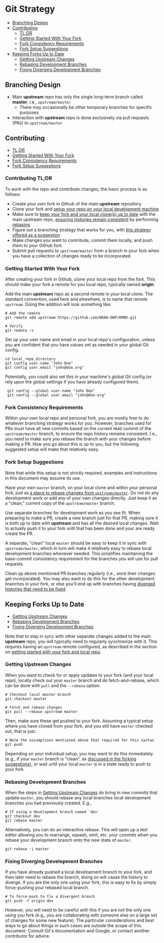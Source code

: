 # Git Strategy

- [Branching Design](#branching-design)
- [Contributing](#contributing)
    - [TL;DR](#contributing-tldr)
    - [Getting Started With Your Fork](#getting-started-with-your-fork)
    - [Fork Consistency Requirements](#fork-consistency-requirements)
    - [Fork Setup Suggestions](#fork-setup-suggestions)
- [Keeping Forks Up to Date](#keeping-forks-up-to-date)
    - [Getting Upstream Changes](#getting-upstream-changes)
    - [Rebasing Development Branches](#rebasing-development-branches)
    - [Fixing Diverging Development Branches](#fixing-diverging-development-branches)

## Branching Design

- Main **upstream** repo has only the single long-term branch called **master**; i.e., `upstream/master` 
    - There may occasionally be other temporary branches for specific purposes
- Interaction with **upstream** repo is done exclusively via pull requests (PRs) to `upstream/master`

## Contributing

- [TL;DR](#contributing-tldr)
- [Getting Started With Your Fork](#getting-started-with-your-fork)
- [Fork Consistency Requirements](#fork-consistency-requirements)
- [Fork Setup Suggestions](#fork-setup-suggestions)

### Contributing TL;DR

To work with the repo and contribute changes, the basic process is as follows:

- Create your own fork in Github of the main **upstream** repository
- Clone your fork and [setup your repo on your local development machine](#getting-started-with-your-fork)
- Make sure to [keep your fork and your local clone(s) up to date](#keeping-forks-up-to-date) with the main upstream repo, [ensuring histories remain consistent](#fork-consistency-requirements) by performing [rebasing](#rebasing-development-branches)
- Figure out a branching strategy that works for you, with [this strategy offered as a suggestion](#fork-setup-suggestions)
- Make changes you want to contribute, commit them locally, and push them to your Github fork
- Submit pull requests to `upstream/master` from a branch in your fork when you have a collection of changes ready to be incorporated

### Getting Started With Your Fork

After creating your fork in Github, clone your local repo from the fork.  This should make your fork a remote for you local repo, typically named **origin**.  

Add the main **upstream** repo as a second remote in your local clone. The standard convention, used here and elsewhere, is to name that remote `upstream`.  Doing the addition will look something like:

    # Add the remote 
    git remote add upstream https://github.com/NOAA-OWP/DMOD.git
        
    # Verify
    git remote -v

Set up your user name and email in your local repo's configuration, unless you are confident that you have values set as needed in your global Git config.  
    
    cd local_repo_directory
    git config user.name "John Doe"
    git config user.email "john@doe.org"
    
Potentially, you could also set this in your machine's global Git config (or rely upon the global settings if you have already configured them).

     git config --global user.name "John Doe"
     git config --global user.email "john@doe.org"
     
### Fork Consistency Requirements

Within your own local repo and personal fork, you are mostly free to do whatever branching strategy works for you.  However, branches used for PRs must have all new commits based on the current `HEAD` commit of the `upstream/master` branch, to ensure the repo history remains consistent.  I.e., you need to make sure you rebase the branch with your changes before making a PR.  How you go about this is up to you, but the following suggested setup will make that relatively easy.

### Fork Setup Suggestions

Note that while this setup is not strictly required, examples and instructions in this document may assume its use.
    
Have your own `master` branch, on your local clone and within your personal fork, just as [a place to rebase changes from `upstream/master`](#getting-upstream-changes).  Do not do any development work or add any of your own changes directly.  Just keep it as a "clean," current copy of the `upstream/master` branch.  

Use separate branches for development work as you see fit.  When preparing to make a PR, create a new branch just for that PR, making sure it is both up to date with **upstream** and has all the desired local changes.  Wait to actually push it to your fork until that has been done and your are ready create the PR.

A separate, "clean" local `master` should be easy to keep it in sync with `upstream/master`, which in turn will make it relatively easy to rebase local development branches whenever needed.  This simplifies maintaining the base-commit consistency requirement for the branches you will use for pull requests.

Clean up above mentioned PR branches regularly (i.e., once their changes get incorporated).  You may also want to do this for the other development branches in your fork, or else you'll end up with branches having [diverged histories that need to be fixed](#fixing-diverging-development-branches).

## Keeping Forks Up to Date

- [Getting Upstream Changes](#getting-upstream-changes)
- [Rebasing Development Branches](#rebasing-development-branches)
- [Fixing Diverging Development Branches](#fixing-diverging-development-branches)


Note that to stay in sync with other separate changes added to the main **upstream** repo, you will typically need to regularly synchronize with it.  This requires having an `upstream` remote configured, as described in the section on [getting started with your fork and local repo](#getting-started-with-your-fork).  

### Getting Upstream Changes

When you want to check for or apply updates to your fork (and your local repo), locally check out your `master` branch and do fetch-and-rebase, which can be done with `pull` and the `--rebase` option:

    # Checkout local master branch 
    git checkout master
    
    # Fetch and rebase changes
    git pull --rebase upstream master
    
Then, make sure these get pushed to your fork. Assuming a typical setup where you have cloned from your fork, and you still have `master` checked out, that is just:

    # Note the assumptions mentioned above that required for this syntax
    git push

Depending on your individual setup, you may want to do this immediately (e.g., if your `master` branch is "clean", as [discussed in the forking suggestions](#fork-setup-suggestions)), or wait until your local `master` is in a state ready to push to your fork. 

### Rebasing Development Branches    
    
When the steps in [Getting Upstream Changes](#getting-upstream-changes) do bring in new commits that update `master`, you should rebase any local branches local development branches you had previously created. E.g., 

    # If using a development branch named 'dev'
    git checkout dev
    git rebase master
    
Alternatively, you can do an interactive rebase.  This will open up a text editor allowing you to rearrange, squash, omit, etc. your commits when you rebase your development branch onto the new state of `master`. 

    git rebase -i master
    
### Fixing Diverging Development Branches

If you have already pushed a local development branch to your fork, and then later need to rebase the branch, doing so will cause the history to diverge.  If you are the only one using your fork, this is easy to fix by simply force-pushing your rebased local branch.

    # To force-push to fix a divergent branch
    git push -f origin dev
    
However, you will need to be careful with this if you are not the only one using you fork (e.g., you are collaborating with someone else on a large set of changes for some new feature).  The particular considerations and best ways to go about things in such cases are outside the scope of this document.  Consult Git's documentation and Google, or contact another contributor for advice.

     